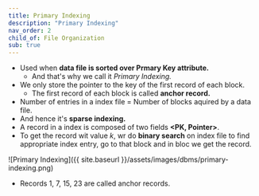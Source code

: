 ```yaml
---
title: Primary Indexing
description: "Primary Indexing"
nav_order: 2
child_of: File Organization
sub: true
---
```


- Used when **data file is sorted over Prmary Key attribute.**
    - And that's why we call it *Primary Indexing.*
- We only store the pointer to the key of the first record of each block.
    - The first record of each block is called **anchor record.**
- Number of entries in a index file = Number of blocks aquired by a data file.
- And hence it's **sparse indexing.**
- A record in a index is composed of two fields **<PK, Pointer>**.
- To get the record wit value *k*, wr do **binary search** on index file to find appropriate index entry, go to that block and in bloc we get the record.


![Primary Indexing]({{ site.baseurl }}/assets/images/dbms/primary-indexing.png)

- Records 1, 7, 15, 23 are called anchor records.
